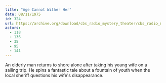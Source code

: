 ```yaml
---
title: "Age Cannot Wither Her"
date: 08/11/1975
id: 324
url: https://archive.org/download/cbs_radio_mystery_theater/cbs_radio_mystery_theater-0301-0350.zip/cbs_radio_mystery_theater-0301-0350%2Fcbsrmt_0324_age_cannot_wither_her.mp3
actors:
  - 118
  - 136
  - 35
  - 95
  - 141
---
```

An elderly man returns to shore alone after taking his young wife on a sailing trip. He spins a fantastic tale about a fountain of youth when the local sheriff questions his wife's disappearance.